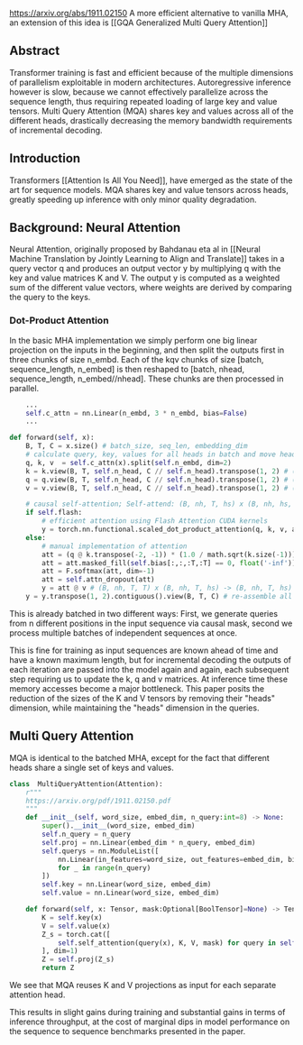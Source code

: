 https://arxiv.org/abs/1911.02150
A more efficient alternative to vanilla MHA, an extension of this idea is [[GQA Generalized Multi Query Attention]]
## Abstract
Transformer training is fast and efficient because of the multiple dimensions of parallelism exploitable in modern architectures. Autoregressive inference however is slow, because we cannot effectively parallelize across the sequence length, thus requiring repeated loading of large key and value tensors. Multi Query Attention (MQA) shares key and values across all of the different heads, drastically decreasing the memory bandwidth requirements of incremental decoding. 

## Introduction
Transformers [[Attention Is All You Need]], have emerged as the state of the art for sequence models. 
MQA shares key and value tensors across heads, greatly speeding up inference with only minor quality degradation. 

## Background: Neural Attention
Neural Attention, originally proposed by Bahdanau eta al in [[Neural Machine Translation by Jointly Learning to Align and Translate]] takes in a query vector q and produces an output vector y by multiplying q with the key and value matrices K and V. The output y is computed as a weighted sum of the different value vectors, where weights are derived by comparing the query to the keys. 

### Dot-Product Attention 
In the basic MHA implementation we simply perform one big linear projection on the inputs in the beginning, and then split the outputs first in three chunks of size n_embd. 
Each of the kqv chunks of size [batch, sequence_length, n_embed] is then reshaped to [batch, nhead, sequence_length, n_embed//nhead]. These chunks are then processed in parallel.
```python
	...
	self.c_attn = nn.Linear(n_embd, 3 * n_embd, bias=False) 
	...

def forward(self, x):
	B, T, C = x.size() # batch_size, seq_len, embedding_dim
	# calculate query, key, values for all heads in batch and move head forward to be the batch dim
	q, k, v  = self.c_attn(x).split(self.n_embd, dim=2)
	k = k.view(B, T, self.n_head, C // self.n_head).transpose(1, 2) # (B, nh, T, hs)
	q = q.view(B, T, self.n_head, C // self.n_head).transpose(1, 2) # (B, nh, T, hs)
	v = v.view(B, T, self.n_head, C // self.n_head).transpose(1, 2) # (B, nh, T, hs)

	# causal self-attention; Self-attend: (B, nh, T, hs) x (B, nh, hs, T) -> (B, nh, T, T)
	if self.flash:
		# efficient attention using Flash Attention CUDA kernels
		y = torch.nn.functional.scaled_dot_product_attention(q, k, v, attn_mask=None, dropout_p=self.dropout if self.training else 0, is_causal=True)
	else:
		# manual implementation of attention
		att = (q @ k.transpose(-2, -1)) * (1.0 / math.sqrt(k.size(-1)))
		att = att.masked_fill(self.bias[:,:,:T,:T] == 0, float('-inf'))
		att = F.softmax(att, dim=-1)
		att = self.attn_dropout(att)
		y = att @ v # (B, nh, T, T) x (B, nh, T, hs) -> (B, nh, T, hs)
	y = y.transpose(1, 2).contiguous().view(B, T, C) # re-assemble all head outputs side by side
```
This is already batched in two different ways: First, we generate queries from n different positions in the input sequence via causal mask, second we process multiple batches of independent sequences at once.

This is fine for training as input sequences are known ahead of time and have a known maximum length, but for incremental decoding the outputs of each iteration are passed into the model again and again, each subsequent step requiring us to update the k, q and v matrices. At inference time these memory accesses become a major bottleneck. 
This paper posits the reduction of the sizes of the K and V tensors by removing their "heads" dimension, while maintaining the "heads" dimension in the queries. 

## Multi Query Attention

MQA is identical to the batched MHA, except for the fact that different heads share a single set of keys and values. 

```python
class  MultiQueryAttention(Attention):
    r"""
    https://arxiv.org/pdf/1911.02150.pdf
    """
    def __init__(self, word_size, embed_dim, n_query:int=8) -> None:
        super().__init__(word_size, embed_dim)
        self.n_query = n_query
        self.proj = nn.Linear(embed_dim * n_query, embed_dim)
        self.querys = nn.ModuleList([
            nn.Linear(in_features=word_size, out_features=embed_dim, bias=True)
            for _ in range(n_query)
        ])
        self.key = nn.Linear(word_size, embed_dim)
        self.value = nn.Linear(word_size, embed_dim)

    def forward(self, x: Tensor, mask:Optional[BoolTensor]=None) -> Tensor:
        K = self.key(x)
        V = self.value(x)
        Z_s = torch.cat([
            self.self_attention(query(x), K, V, mask) for query in self.querys
        ], dim=1)
        Z = self.proj(Z_s)
        return Z
```
We see that MQA reuses K and V projections as input for each separate attention head.

This results in slight gains during training and substantial gains in terms of inference throughput, at the cost of marginal dips in model performance on the sequence to sequence benchmarks presented in the paper. 

